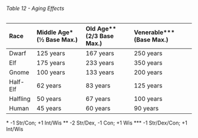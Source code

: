 ###### Table 12 - Aging Effects

| Race                     | Middle Age* (½ Base Max.) | Old Age** (2/3 Base Max.) | Venerable*** (Base Max.) |
|:------------------------ |:------------------------- |:------------------------- |:------------------------ |
| Dwarf       | 125 years                 | 167 years                 | 250 years                |
| Elf           | 175 years                 | 233 years                 | 350 years                |
| Gnome        | 100 years                 | 133 years                 | 200 years                |
| Half-Elf | 62 years                  | 83 years                  | 125 years                |
| Halfling  | 50 years                  | 67 years                  | 100 years                |
| Human        | 45 years                  | 60 years                  | 90 years                 |

\* -1 Str/Con; +1 Int/Wis
\** -2 Str/Dex, -1 Con; +1 Wis
\*** -1 Str/Dex/Con; +1 Int/Wis

